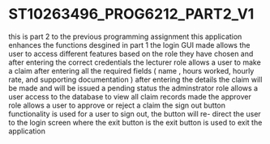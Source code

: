 # ST10263496_PROG6212_PART2_V1
this is part 2 to the previous programming assignment
this application enhances the functions desgined in part 1
the login GUI made allows the user to access different features based on the role they have chosen and after entering the correct credentials
the lecturer role allows a user to make a claim after entering all the required fields ( name , hours worked, hourly rate, and supporting documentation ) after entering the details the claim will be made and will be issued a pending status
the adminstrator role allows a user access to the database to view all claim records made
the approver role allows a user to approve or reject a claim
the sign out button functionality is used for a user to sign out, the button will re- direct the user to the login screen where the exit button is
the exit button is used to exit the application
